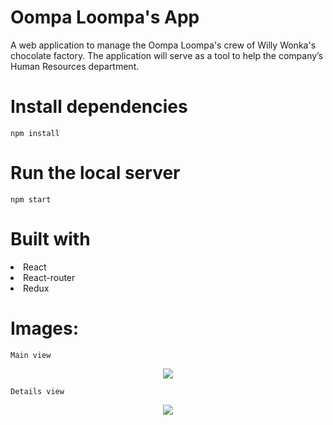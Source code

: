 #  Oompa Loompa's App

A web application to manage the Oompa Loompa's crew of Willy Wonka's chocolate factory.
The application will serve as a tool to help the company’s Human Resources department. 


# Install dependencies
`npm install`

# Run the local server
`npm start`

# Built with

<li>React</li>
<li>React-router</li>
<li>Redux</li>


# Images:

`Main view`
<p align="center"> <img src="https://user-images.githubusercontent.com/75947904/186890455-5d3dfb3b-2797-4dc6-9beb-70ae7b9751ed.png"/></p>

`Details view`
<p align="center"> <img src="https://user-images.githubusercontent.com/75947904/186890567-1df98ebd-e585-4754-a4bf-b5046bc11309.png"/></p>
